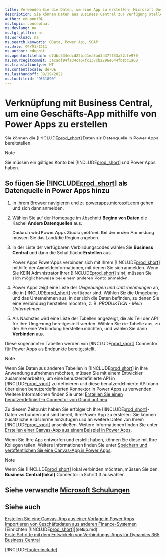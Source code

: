 ```yaml
---
title: Verwenden Sie die Daten, um eine App zu erstellen| Microsoft Docs
description: Sie können Daten aus Business Central zur Verfügung stellen und eine OData URL Ihrer Webdienste festlegen, um eine Geschäfts-App mithilfe von Power Apps zu erstellen.
author: edupont04
ms.topic: conceptual
ms.devlang: na
ms.tgt_pltfrm: na
ms.workload: na
ms.search.keywords: OData, Power App, SOAP
ms.date: 04/01/2021
ms.author: edupont
ms.openlocfilehash: d7dbc334edcd22bb41ea5ad3a37ff53a52bfe970
ms.sourcegitcommit: 3acadf94fa34ca57fc137cb2296e644fbabc1a60
ms.translationtype: HT
ms.contentlocale: de-DE
ms.lasthandoff: 09/19/2022
ms.locfileid: "9531890"
---
```

# <a name="connecting-to-your-business-central-data-to-build-a-business-app-using-power-apps"></a>Verknüpfung mit Business Central, um eine Geschäfts-App mithilfe von Power Apps zu erstellen

Sie können die [!INCLUDE[prod_short](includes/prod_short.md)] Daten als Datenquelle in Power Apps bereitstellen.  

> [!NOTE]  
> Sie müssen ein gültiges Konto bei [!INCLUDE[prod_short](includes/prod_short.md)] und Power Apps haben.  

## <a name="to-add-prod_short-as-a-data-source-in-power-apps"></a>So fügen Sie [!INCLUDE[prod_short](includes/prod_short.md)] als Datenquelle in Power Apps hinzu

1. In Ihrem Browser navigieren und zu [powerapps.microsoft.com](https://powerapps.microsoft.com/) gehen und sich dann anmelden.
2. Wählen Sie auf der Homepage im Abschnitt **Beginn von Daten** die Kachel **Andere Datenquellen** aus.  

    Dadurch wird Power Apps Studio geöffnet. Bei der ersten Anmeldung müssen Sie das Land/die Region angeben.  
3. In der Liste der verfügbaren Verbindungscodes wählen Sie **Business Central** und dann die Schaltfläche **Erstellen** aus.

    Power Apps PowerApps verbinden sich mit Ihrem [!INCLUDE[prod_short](includes/prod_short.md)] mithilfe der Anmeldeinformationen, mit denen Sie sich anmelden. Wenn Sie KEIN Administrator Ihrer [!INCLUDE[prod_short](includes/prod_short.md)] sind, müssen Sie sich möglicherweise bei einem anderen Konto anmelden.  

4. Power Apps zeigt eine Liste der *Umgebungen und Unternehmungen* an, die in [!INCLUDE[prod_short](includes/prod_short.md)] verfügbar sind. Wählen Sie die Umgebung und das Unternehmen aus, in der sich die Daten befinden, zu denen Sie eine Verbindung herstellen möchten, z. B. *PRODUKTION - Mein Unternehmen*.  

5. Als Nächstes wird eine Liste der Tabellen angezeigt, die als Teil der API für Ihre Umgebung bereitgestellt werden. Wählen Sie die Tabelle aus, zu der Sie eine Verbindung herstellen möchten, und wählen Sie dann **Verbinden** aus.

Diese sogenannten Tabellen werden von [!INCLUDE[prod_short](includes/prod_short.md)] Connector für Power Apps als Endpunkte bereitgestellt.  

> [!NOTE]
> Wenn Sie Daten aus anderen Tabellen in [!INCLUDE[prod_short](includes/prod_short.md)] in Ihre Anwendung aufnehmen möchten, müssen Sie mit einem Entwickler zusammenarbeiten, um eine benutzerdefinierte API in [!INCLUDE[prod_short](includes/prod_short.md)] zu definieren und diese benutzerdefinierte API dann über einen benutzerdefinierten Konnektor in Power Apps zu verwenden. Weitere Informationen finden Sie unter [Erstellen Sie einen benutzerdefinierten Connector von Grund auf neu](/connectors/custom-connectors/define-blank).  

Zu diesem Zeitpunkt haben Sie erfolgreich Ihre [!INCLUDE[prod_short](includes/prod_short.md)]-Daten verbunden und sind bereit, Ihre Power App zu erstellen. Sie können zusätzliche Bildschirme hinzufügen und an weitere Daten von Ihrem [!INCLUDE[prod_short](includes/prod_short.md)] anschließen. Weitere Informationen finden Sie unter [Erstellen einer Canvas-App aus einem Beispiel in Power Apps](/powerapps/maker/canvas-apps/open-and-run-a-sample-app).  

Wenn Sie Ihre App entworfen und erstellt haben, können Sie diese mit Ihre Kollegen teilen. Weitere Informationen finden Sie unter [Speichern und veröffentlichen Sie eine Canvas-App in Power Apps](/powerapps/maker/canvas-apps/save-publish-app).  

> [!NOTE]
> Wenn Sie [!INCLUDE[prod_short](includes/prod_short.md)] lokal verbinden möchten, müssen Sie den **Business Central (lokal)** Connector in Schritt 3 auswählen.  

## <a name="see-related-microsoft-training"></a>Siehe verwandte [Microsoft Schulungen](/training/paths/power-apps-power-automate-business-central/)

## <a name="see-also"></a>Siehe auch

[Erstellen Sie eine Canvas-App aus einer Vorlage in Power Apps](/powerapps/maker/canvas-apps/get-started-test-drive)  
[Importieren von Geschäftsdaten aus anderen Finance-Systemen](across-import-data-configuration-packages.md)  
[Einrichten [!INCLUDE[prod_short](includes/prod_short.md)]](setup.md)  
[Erste Schritte mit dem Entwickeln von Verbindungs-Apps für Dynamics 365 Business Central](/dynamics365/business-central/dev-itpro/developer/devenv-develop-connect-apps)  


[!INCLUDE[footer-include](includes/footer-banner.md)]
